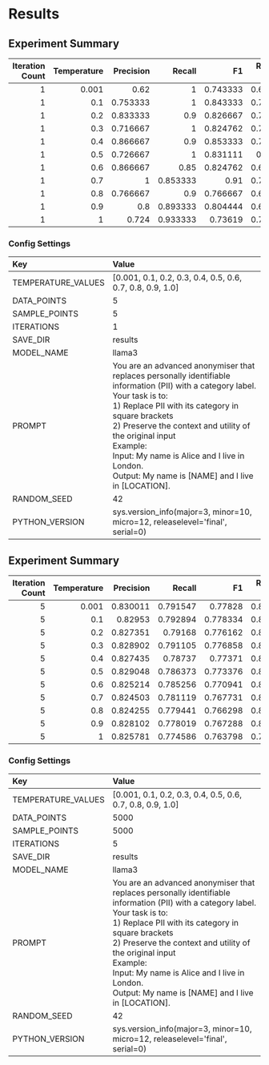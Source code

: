 # Results

## Experiment Summary
|   Iteration Count |   Temperature |   Precision |   Recall |       F1 |   ROUGE-1 |   ROUGE-2 |   ROUGE-L |
|------------------:|--------------:|------------:|---------:|---------:|----------:|----------:|----------:|
|                 1 |         0.001 |    0.62     | 1        | 0.743333 |  0.694782 |  0.601037 |  0.682436 |
|                 1 |         0.1   |    0.753333 | 1        | 0.843333 |  0.742171 |  0.634237 |  0.730406 |
|                 1 |         0.2   |    0.833333 | 0.9      | 0.826667 |  0.714946 |  0.629336 |  0.713793 |
|                 1 |         0.3   |    0.716667 | 1        | 0.824762 |  0.717817 |  0.641657 |  0.707006 |
|                 1 |         0.4   |    0.866667 | 0.9      | 0.853333 |  0.735934 |  0.654138 |  0.734334 |
|                 1 |         0.5   |    0.726667 | 1        | 0.831111 |  0.62124  |  0.536165 |  0.618266 |
|                 1 |         0.6   |    0.866667 | 0.85     | 0.824762 |  0.688102 |  0.563594 |  0.684243 |
|                 1 |         0.7   |    1        | 0.853333 | 0.91     |  0.740542 |  0.674364 |  0.740542 |
|                 1 |         0.8   |    0.766667 | 0.9      | 0.766667 |  0.693204 |  0.57674  |  0.691    |
|                 1 |         0.9   |    0.8      | 0.893333 | 0.804444 |  0.613582 |  0.509714 |  0.600687 |
|                 1 |         1     |    0.724    | 0.933333 | 0.73619  |  0.717501 |  0.627934 |  0.713313 |

### Config Settings
| Key                | Value                                                                                                                                                                                                                                                                                                                                                                  |
|:-------------------|:-----------------------------------------------------------------------------------------------------------------------------------------------------------------------------------------------------------------------------------------------------------------------------------------------------------------------------------------------------------------------|
| TEMPERATURE_VALUES | [0.001, 0.1, 0.2, 0.3, 0.4, 0.5, 0.6, 0.7, 0.8, 0.9, 1.0]                                                                                                                                                                                                                                                                                                              |
| DATA_POINTS        | 5                                                                                                                                                                                                                                                                                                                                                                      |
| SAMPLE_POINTS      | 5                                                                                                                                                                                                                                                                                                                                                                      |
| ITERATIONS         | 1                                                                                                                                                                                                                                                                                                                                                                      |
| SAVE_DIR           | results                                                                                                                                                                                                                                                                                                                                                                |
| MODEL_NAME         | llama3                                                                                                                                                                                                                                                                                                                                                                 |
| PROMPT             | You are an advanced anonymiser that replaces personally identifiable information (PII) with a category label. Your task is to:<br>1) Replace PII with its category in square brackets<br>2) Preserve the context and utility of the original input<br>Example:<br>Input: My name is Alice and I live in London.<br>Output: My name is [NAME] and I live in [LOCATION]. |
| RANDOM_SEED        | 42                                                                                                                                                                                                                                                                                                                                                                     |
| PYTHON_VERSION     | sys.version_info(major=3, minor=10, micro=12, releaselevel='final', serial=0)                                                                                                                                                                                                                                                                                          |

## Experiment Summary
|   Iteration Count |   Temperature |   Precision |   Recall |       F1 |   ROUGE-1 |   ROUGE-2 |   ROUGE-L |
|------------------:|--------------:|------------:|---------:|---------:|----------:|----------:|----------:|
|                 5 |         0.001 |    0.830011 | 0.791547 | 0.77828  |  0.828458 |  0.768862 |  0.824072 |
|                 5 |         0.1   |    0.82953  | 0.792894 | 0.778334 |  0.828432 |  0.768596 |  0.823844 |
|                 5 |         0.2   |    0.827351 | 0.79168  | 0.776162 |  0.827127 |  0.767155 |  0.822583 |
|                 5 |         0.3   |    0.828902 | 0.791105 | 0.776858 |  0.825389 |  0.764587 |  0.82076  |
|                 5 |         0.4   |    0.827435 | 0.78737  | 0.77371  |  0.821502 |  0.759777 |  0.816772 |
|                 5 |         0.5   |    0.829048 | 0.786373 | 0.773376 |  0.816493 |  0.754064 |  0.811698 |
|                 5 |         0.6   |    0.825214 | 0.785256 | 0.770941 |  0.813377 |  0.750098 |  0.808424 |
|                 5 |         0.7   |    0.824503 | 0.781119 | 0.767731 |  0.808945 |  0.744613 |  0.803903 |
|                 5 |         0.8   |    0.824255 | 0.779441 | 0.766298 |  0.803845 |  0.738022 |  0.7985   |
|                 5 |         0.9   |    0.828102 | 0.778019 | 0.767288 |  0.803399 |  0.736472 |  0.797888 |
|                 5 |         1     |    0.825781 | 0.774586 | 0.763798 |  0.797459 |  0.729864 |  0.79179  |

### Config Settings
| Key                | Value                                                                                                                                                                                                                                                                                                                                                                  |
|:-------------------|:-----------------------------------------------------------------------------------------------------------------------------------------------------------------------------------------------------------------------------------------------------------------------------------------------------------------------------------------------------------------------|
| TEMPERATURE_VALUES | [0.001, 0.1, 0.2, 0.3, 0.4, 0.5, 0.6, 0.7, 0.8, 0.9, 1.0]                                                                                                                                                                                                                                                                                                              |
| DATA_POINTS        | 5000                                                                                                                                                                                                                                                                                                                                                                   |
| SAMPLE_POINTS      | 5000                                                                                                                                                                                                                                                                                                                                                                   |
| ITERATIONS         | 5                                                                                                                                                                                                                                                                                                                                                                      |
| SAVE_DIR           | results                                                                                                                                                                                                                                                                                                                                                                |
| MODEL_NAME         | llama3                                                                                                                                                                                                                                                                                                                                                                 |
| PROMPT             | You are an advanced anonymiser that replaces personally identifiable information (PII) with a category label. Your task is to:<br>1) Replace PII with its category in square brackets<br>2) Preserve the context and utility of the original input<br>Example:<br>Input: My name is Alice and I live in London.<br>Output: My name is [NAME] and I live in [LOCATION]. |
| RANDOM_SEED        | 42                                                                                                                                                                                                                                                                                                                                                                     |
| PYTHON_VERSION     | sys.version_info(major=3, minor=10, micro=12, releaselevel='final', serial=0)                                                                                                                                                                                                                                                                                          |
